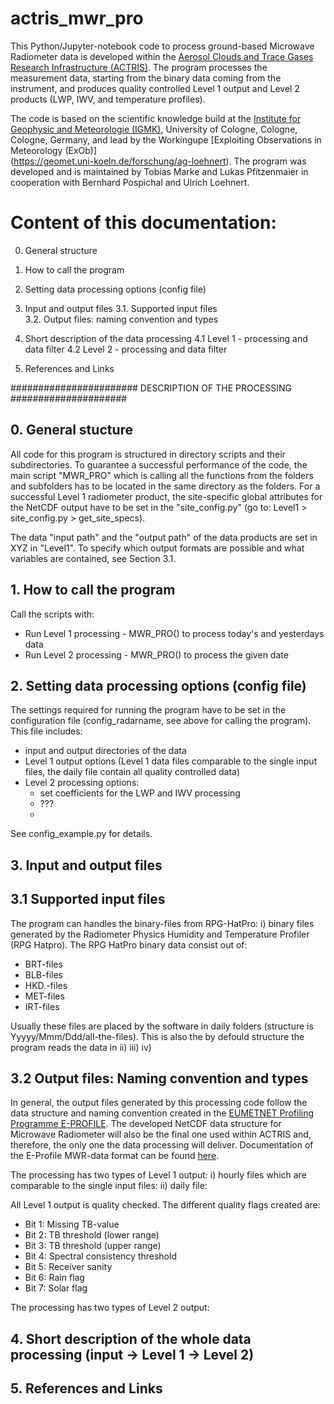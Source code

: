 # actris_mwr_pro

This Python/Jupyter-notebook code to process ground-based Microwave Radiometer 
data is developed within the [Aerosol Clouds and Trace Gases Research 
Infrastructure (ACTRIS)](https://actris.eu/).
The program processes the measurement data, starting from the binary data 
coming from the instrument, and produces quality controlled Level 1 output
and Level 2 products (LWP, IWV, and temperature profiles). 

The code is based on the scientific knowledge build at the [Institute for 
Geophysic and Meteorologie (IGMK)](https://actris.eu/), University of Cologne, Cologne, 
Cologne, Germany, and lead by the Workingupe [Exploiting Observations in Meteorology (ExOb)]  
(https://geomet.uni-koeln.de/forschung/ag-loehnert). The program was developed and 
is maintained by Tobias Marke and Lukas Pfitzenmaier in cooperation with 
Bernhard Pospichal and Ulrich Loehnert. 


# Content of this documentation: ##

0. General structure

1. How to call the program

2. Setting data processing options (config file)

3. Input and output files
    3.1. Supported input files    
    3.2. Output files: naming convention and types
    
4. Short description of the data processing
    4.1 Level 1 - processing and data filter
    4.2 Level 2 - processing and data filter
    
 5. References and Links


####################### DESCRIPTION OF THE PROCESSING #####################


## 0. General stucture #

All code for this program is structured in directory scripts and their subdirectories. To guarantee a successful performance of the code,  the main script "MWR_PRO" which is calling all the functions from the folders and subfolders has to be located in the same directory as the folders. 
For a successful Level 1 radiometer product, the site-specific global attributes for the NetCDF output have to be set in the "site_config.py" (go to: Level1 > site_config.py > get_site_specs).

The data "input path"  and the "output path" of the data products are set in XYZ in "Level1".
To specify which output formats are possible and what variables are contained, see Section 3.1.  


## 1. How to call the program #

Call the scripts with:
- Run Level 1 processing - MWR_PRO()
    to process today's and yesterdays data
- Run Level 2 processing - MWR_PRO()
    to process the given date


## 2. Setting data processing options (config file) #

The settings required for running the program have to be set in the 
configuration file (config_radarname, see above for calling the program). 
This file includes:
- input and output directories of the data
- Level 1 output options (Level 1 data files comparable to the single 
  input files, the daily file contain all quality controlled data)
- Level 2 processing options:
  - set coefficients for the LWP and IWV processing 
  - ???
  - 
See config_example.py for details.


## 3. Input and output files #

## 3.1 Supported input files ##

The program can handles the binary-files from RPG-HatPro:
i) binary files generated by the Radiometer Physics Humidity and Temperature Profiler (RPG Hatpro). The RPG HatPro binary data consist out of:
- BRT-files
- BLB-files
- HKD.-files
- MET-files
- IRT-files

Usually these files are placed by the software in daily folders (structure is Yyyyy/Mmm/Ddd/all-the-files). This is also the by defould structure the program reads the data in
ii) 
iii) 
iv)

## 3.2 Output files: Naming convention and types ##

In general, the output files generated by this processing code follow the data structure and naming convention created in the [EUMETNET Profiling Programme E-PROFILE](https://www.eumetnet.eu/). The developed NetCDF data structure for Microwave Radiometer will also be the final one used within ACTRIS and, therefore, the only one the data processing will deliver. Documentation of the E-Profile MWR-data format can be found [here](https://www.eumetnet.eu/activities/observations-programme/documents/).

The processing has two types of Level 1 output: 
i) hourly files which are comparable to the single input files:
ii) daily file: 
    
All Level 1 output is quality checked. The different quality flags created are:
- Bit 1: Missing TB-value
- Bit 2: TB threshold (lower range)	 
- Bit 3: TB threshold (upper range) 
- Bit 4: Spectral consistency threshold
- Bit 5: Receiver sanity
- Bit 6: Rain flag 
- Bit 7: Solar flag 

The processing has two types of Level 2 output: 

## 4. Short description of the whole data processing (input -> Level 1 -> Level 2) ##



## 5. References and Links ##

